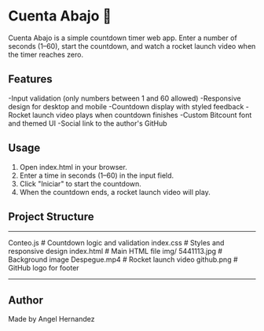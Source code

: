 # Cuenta Abajo 🚀

Cuenta Abajo is a simple countdown timer web app. Enter a number of seconds (1–60), start the countdown, and watch a rocket launch video when the timer reaches zero.

## Features

-Input validation (only numbers between 1 and 60 allowed)
-Responsive design for desktop and mobile
-Countdown display with styled feedback
-Rocket launch video plays when countdown finishes
-Custom Bitcount font and themed UI
-Social link to the author's GitHub

## Usage

1. Open index.html in your browser.
2. Enter a time in seconds (1–60) in the input field.
3. Click "Iniciar" to start the countdown.
4. When the countdown ends, a rocket launch video will play.

## Project Structure

***
Conteo.js         # Countdown logic and validation
index.css         # Styles and responsive design
index.html        # Main HTML file
img/
  5441113.jpg     # Background image
  Despegue.mp4    # Rocket launch video
  github.png      # GitHub logo for footer
***


## Author
Made by Angel Hernandez